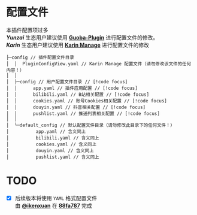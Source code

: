 # 配置文件

本插件配置项过多<br>
_**Yunzai**_ 生态用户建议使用 [**Guoba-Plugin**](https://github.com/guoba-yunzai/guoba-plugin) 进行配置文件的修改。<br>
_**Karin**_ 生态用户建议使用 [**Karin Manage**](https://github.com/HalcyonAlcedo/karin-plugin-manage) 进行配置文件的修改

``` json{4-9}
├─config // 插件配置文件目录
│  │  PluginConfigView.yaml // Karin Manage 配置文件（请勿修改该文件的任何内容！）
│  │
│  ├─config // 用户配置文件目录 // [!code focus]
│  │      app.yaml // 插件应用配置 // [!code focus]
│  │      bilibili.yaml // B站相关配置 // [!code focus]
│  │      cookies.yaml // 账号Cookies相关配置 // [!code focus]
│  │      douyin.yaml // 抖音相关配置 // [!code focus]
│  │      pushlist.yaml // 推送列表相关配置 // [!code focus]
│  │
│  └─default_config // 默认配置文件目录（请勿修改此目录下的任何文件！）
│          app.yaml // 含义同上
│          bilibili.yaml // 含义同上
│          cookies.yaml // 含义同上
│          douyin.yaml // 含义同上
│          pushlist.yaml // 含义同上
```

# TODO

- [x] 后续版本将使用 `YAML` 格式配置文件<br>由 [**@ikenxuan**](https://github.com/ikenxuan) 在 [**88fa787**](https://github.com/ikenxuan/kkkkkk-10086/commit/88fa787ea2365821deff71298ebc60f8adcd0815) 完成
